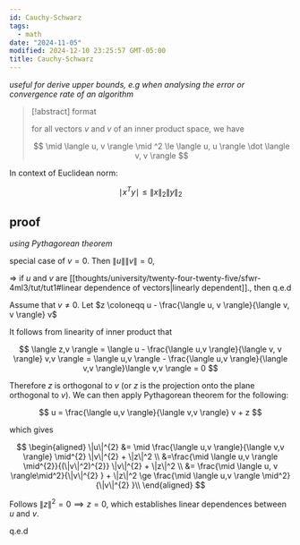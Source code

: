 ```yaml
---
id: Cauchy-Schwarz
tags:
  - math
date: "2024-11-05"
modified: 2024-12-10 23:25:57 GMT-05:00
title: Cauchy-Schwarz
---
```


_useful for derive upper bounds, e.g when analysing the error or convergence rate of an algorithm_

> [!abstract] format
>
> for all vectors $v$ and $v$ of an inner product space, we have
>
> $$
> \mid \langle u, v \rangle \mid ^2 \le \langle u, u \rangle \dot \langle v, v \rangle
> $$

In context of Euclidean norm:

$$
\mid x^T y \mid  \le \|x\|_2 \|y\|_2
$$

## proof

_using Pythagorean theorem_

special case of $v=0$. Then $\|u\|\|v\| =0$,

=> if $u$ and $v$ are [[thoughts/university/twenty-four-twenty-five/sfwr-4ml3/tut/tut1#linear dependence of vectors|linearly dependent]]., then q.e.d

Assume that $v \neq 0$. Let $z \coloneqq u - \frac{\langle u, v \rangle}{\langle v, v \rangle} v$

It follows from linearity of inner product that

$$
\langle z,v \rangle = \langle u - \frac{\langle u,v \rangle}{\langle v, v \rangle} v,v \rangle = \langle u,v \rangle - \frac{\langle u,v \rangle}{\langle v,v \rangle}\langle v,v \rangle = 0
$$

Therefore $z$ is orthogonal to $v$ (or $z$ is the projection onto the plane orthogonal to $v$). We can then apply Pythagorean theorem for the following:

$$
u = \frac{\langle u,v \rangle}{\langle v,v \rangle} v + z
$$

which gives

$$
\begin{aligned}
\|u\|^{2} &= \mid \frac{\langle u,v \rangle}{\langle v,v \rangle} \mid^{2} \|v\|^{2} + \|z\|^2 \\
&=\frac{\mid \langle u,v \rangle \mid^{2}}{(\|v\|^2)^{2}} \|v\|^{2} + \|z\|^2 \\
&= \frac{\mid \langle u, v \rangle\mid^2}{\|v\|^{2} } + \|z\|^2 \ge \frac{\mid \langle u,v \rangle \mid^2}{\|v\|^{2} }\\
\end{aligned}
$$

Follows $\|z\|^{2}=0 \implies z=0$, which establishes
linear dependences between $u$ and $v$.

q.e.d
